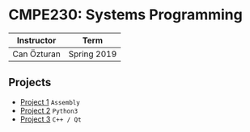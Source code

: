 # CMPE230: Systems Programming

| Instructor | Term |
|------------|-------------|
| Can Özturan | Spring 2019|

## Projects
- [Project 1](/CMPE230/Project1) `Assembly`
- [Project 2](/CMPE230/Project2) `Python3`
- [Project 3](/CMPE230/Project3) `C++ / Qt`
